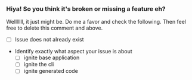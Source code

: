 ### Hiya! So you think it's broken or missing a feature eh?

Welllllll, it just might be.  Do me a favor and check the following.  Then feel free to delete this comment and above.

- [ ] Issue does not already exist
- Identify exactly what aspect your issue is about
  - [ ] ignite base application
  - [ ] ignite the cli
  - [ ] ignite generated code
